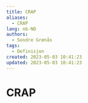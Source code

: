 ```yaml
---
title: CRAP
aliases: 
  - CRAP
lang: nb-NO
authors:
  - Sondre Grønås
tags:
  - Definisjon
created: 2023-05-03 10:41:23
updated: 2023-05-03 10:41:23
---
```

# CRAP
